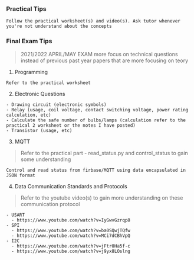 ### Practical Tips
```
Follow the practical worksheet(s) and video(s). Ask tutor whenever you're not understand about the concepts
```

### Final Exam Tips
> 2021/2022 APRIL/MAY EXAM more focus on technical questions instead of previous past year papers that are more focusing on teory
1. Programming
```
Refer to the practical worksheet 
```

2. Electronic Questions
```
- Drawing circuit (electronic symbols)
- Relay (usage, coil voltage, contact switching voltage, power rating calculation, etc)
- Calculate the safe number of bulbs/lamps (calculation refer to the practical 2 worksheet or the notes I have posted)
- Transistor (usage, etc)
```

3. MQTT
> Refer to the practical part - read_status.py and control_status to gain some understanding
```
Control and read status from firbase/MQTT using data encapsulated in JSON format
```

4. Data Communication Standards and Protocols
> Refer to the youtube video(s) to gain more understanding on these communication protocol
```
- USART
  - https://www.youtube.com/watch?v=IyGwvGzrqp8 
- SPI
  - https://www.youtube.com/watch?v=ba0SQwjTQfw 
  - https://www.youtube.com/watch?v=MCi7dCBhVpQ
- I2C
  - https://www.youtube.com/watch?v=jFtr0Ha5f-c 
  - https://www.youtube.com/watch?v=j9yx8LOslng 
```
